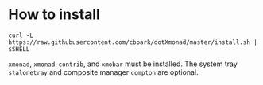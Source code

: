 # How to install

```
curl -L https://raw.githubusercontent.com/cbpark/dotXmonad/master/install.sh | $SHELL
```

`xmonad`, `xmonad-contrib`, and `xmobar` must be installed. The system tray `stalonetray` and composite manager `compton` are optional.

